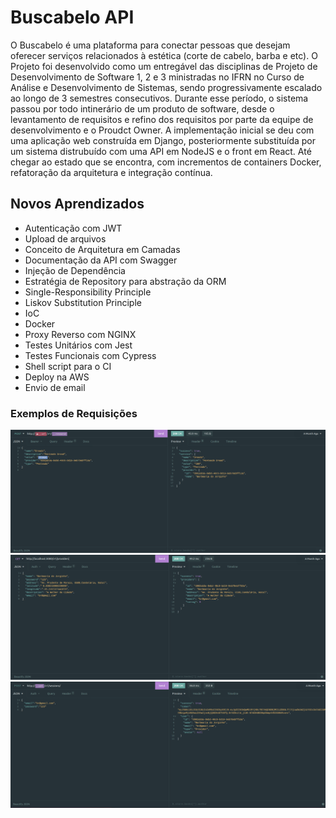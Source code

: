 # Buscabelo API

O Buscabelo é uma plataforma para conectar pessoas que desejam oferecer serviços relacionados à estética (corte de cabelo, barba e etc). O Projeto foi desenvolvido como um entregável das disciplinas de Projeto de Desenvolvimento de Software 1, 2 e 3 ministradas no IFRN no Curso de Análise e Desenvolvimento de Sistemas, sendo progressivamente escalado ao longo de 3 semestres consecutivos. Durante esse período, o sistema passou por todo intinerário de um produto de software, desde o levantamento de requisitos e refino dos requisitos por parte da equipe de desenvolvimento e o Proudct Owner. A implementação inicial se deu com uma aplicação web construída em Django, posteriormente substituída por um sistema distrubuído com uma API em NodeJS e o front em React. Até chegar ao estado que se encontra, com incrementos de containers Docker, refatoração da arquitetura e integração contínua.

## Novos Aprendizados
- Autenticação com JWT
- Upload de arquivos 
- Conceito de Arquitetura em Camadas
- Documentação da API com Swagger
- Injeção de Dependência
- Estratégia de Repository para abstração da ORM
- Single-Responsibility Principle
- Liskov Substitution Principle
- IoC
- Docker
- Proxy Reverso com NGINX
- Testes Unitários com Jest
- Testes Funcionais com Cypress
- Shell script para o CI
- Deploy na AWS 
- Envio de email

### Exemplos de Requisições

<p align="center">
    <img src="./screens/img1.png">
    <img src="./screens/img2.png">
    <img src="./screens/img3.png">
</p>